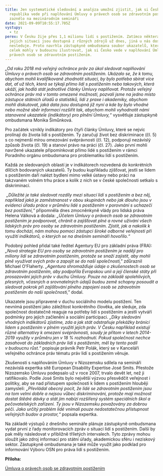 ```yaml
---
title: Jen systematické sledování a analýza umožní zjistit, jak si Česká
  republika vede při naplňování Úmluvy o právech osob se zdravotním postižením,
  zaznělo na mezinárodním semináři
date: 2021-09-09T10:55:17.705Z
vystupy:
  - tz
perex: V Česku žije přes 1,1 milionu lidí s postižením. Zatímco některá data o
  jejich situaci jsou dostupná z různých zdrojů už dnes, jiná u nás dosud nikdo
  nesleduje. Proto navrhla zástupkyně ombudsmana soubor ukazatelů, které by jako
  celek mohly v budoucnu ilustrovat, jak si Česko vede v naplňování Úmluvy OSN o
  právech osob se zdravotním postižením.
---
```

<p><em>&bdquo;Od roku 2018 má veřejný ochránce práv za úkol sledovat naplňování Úmluvy o právech osob se zdravotním postižením. Ukázalo se, že k&nbsp;tomu, abychom mohli kvalifikovaně zhodnotit situaci, by bylo potřeba sbírat více dat, ať už těch, která se týkají přímo lidí s&nbsp;postižením nebo takových, která ukáží, jak hodlá stát jednotlivé články Úmluvy naplňovat. Protože veřejný ochránce práv má v&nbsp;tomto omezené možnosti, pozvali jsme na jedno místo zástupce státních úřadů a statistiků, lidi z praxe i akademiky, abychom mohli diskutovat, jaká data jsou dostupná již nyní a kde by bylo vhodné nebo možné sběr informací rozšířit tak, abychom mohli vyhodnotit námi stanovené ukazatele (indikátory) pro plnění Úmluvy,&ldquo; </em>vysvětluje zástupkyně ombudsmana Monika Šimůnková.</p>

<p>Pro začátek vznikly indikátory pro čtyři články Úmluvy, které se nejvíc prolínají do života lidí s&nbsp;postižením. Ty zaručují život bez diskriminace (čl. 5) s&nbsp;co nejmenší mírou omezování svéprávnosti (čl. 12), podporují nezávislý způsob života (čl. 19) a stanoví právo na práci (čl. 27). Jako první mohli navržené ukazatele připomínkovat přímo lidé s&nbsp;postižením v rámci Poradního orgánu ombudsmana pro problematiku lidí s&nbsp;postižením.</p>

<p>Každá ze sledovaných&nbsp;oblastí je v indikátorech rozvedená do konkrétních dílčích bodovaných ukazatelů. Ty budou kupříkladu zjišťovat, jestli se lidem s&nbsp;postižením daří nalézt bydlení mimo velké ústavy nebo práci na takzvaném volném trhu práce a kolik z nich se v&nbsp;české společnosti setkalo s diskriminací.</p>

<p>&nbsp;<em>&bdquo;Důležité je také sledovat rozdíly mezi situací lidí s postižením a bez něj, například jaká je zaměstnanost v obou skupinách nebo jak dlouho jsou v evidenci úřadu práce v průměru lidé s postižením v porovnání s uchazeči bez postižení,&ldquo; </em>připomněla dnes zmocněnkyně vlády pro lidská práva Helena Válková a dodala: <em>&bdquo;Účelem Úmluvy o právech osob se zdravotním postižením je podporovat, chránit a zajišťovat plné a rovné užívání všech lidských práv pro osoby se zdravotním postižením. Zjistit, jak a nakolik k tomu dochází, nám mohou pomoci zástupci široké odborné veřejnosti při využití indikátorů, o kterých se na dnešním semináři hovořilo.&ldquo;</em></p>

<p>Podobný pohled přidal také ředitel Agentury EU pro základní práva (FRA): <em>&bdquo;Nová strategie EU pro osoby se zdravotním postižením je nadějí pro miliony lidí se zdravotním postižením, protože se snaží zajistit, aby mohli plně využívat svých práv a zapojit se do naší společnosti,&quot;</em> zdůraznil Michael O&#39;Flaherty. <em>&bdquo;Agentura shromažďuje údaje o zkušenostech osob se zdravotním postižením, aby podpořila Evropskou unii a její členské státy při prosazování jejich práv v duchu Úmluvy. Pouze na základě spolehlivých, přesných, včasných a srovnatelných údajů budou země schopny posoudit a sledovat pokrok při zajišťování plného zapojení osob se zdravotním postižením do naší společnosti,&quot; </em>dodal.</p>

<p>Ukazatele jsou připravené v&nbsp;duchu sociálního modelu postižení. Ten nevnímá postižení jako záležitost konkrétního člověka, ale sleduje, zda společnost dostatečně reaguje na&nbsp;potřeby lidí s&nbsp;postižením a jestli vytváří podmínky pro jejich začlenění a sociální participaci. <em>&bdquo;Díky sledování vhodných indikátorů zjistíme, zda a jak stát odstraňuje překážky bránící lidem s&nbsp;postižením v&nbsp;plném využití jejich práv. V Česku například existují různé alternativy k&nbsp;omezení svéprávnosti, soudy je přitom v&nbsp;letech 2014-2019 využily v průměru jen v 18 % rozhodnutí. Pokud společnost nechce zasahovat do základních práv lidí s&nbsp;postižením, měl by tento podíl v&nbsp;budoucnu růst.&ldquo;</em> popisuje právník Petr Polák, který se v&nbsp;Kanceláři veřejného ochránce práv tématu práv lidí s postižením věnuje.</p>

<p>Zkušenosti s naplňováním Úmluvy v&nbsp;Nizozemsku sdílela na semináři nezávislá expertka sítě European Disability Expertise José Smits. Přestože Nizozemsko&nbsp;Úmluvu podepsalo už v&nbsp;roce 2007, trvalo devět let, než ji ratifikovalo. Podle José Smits bylo největší výzvou přesvědčit veřejnost i politiky, aby se nad přístupem společnosti k lidem s&nbsp;postižením hlouběji zamysleli: <em>&bdquo;Převládal obecný pocit, že lidé se zdravotním postižením jsou na tom velmi dobře a nejsou vůbec diskriminováni, protože mají možnost dostat štědré dávky a stát jim nabízí rozšířený systém speciálních škol a pečovatelských zařízení. Ty jsou v Nizozemsku považovány za dobrou péči. Jako určitý problém lidé vnímali pouze nedostatečnou přístupnost veřejných budov a prostor,&ldquo; </em>popsala expertka.</p>

<p>Na základě výstupů z dnešního semináře plánuje zástupkyně ombudsmana vydat první z&nbsp;řady monitorovacích zpráv o situaci lidí s&nbsp;postižením. Další by pak měly následovat v&nbsp;přibližně tříletých intervalech. Tyto zprávy mohou sloužit jako zdroj informací pro státní úřady, akademickou sféru i neziskový sektor. Zástupkyně ombudsmana je také může využít jako podklad pro informování Výboru OSN pro práva lidí s&nbsp;postižením.</p>

<p><strong>Příloha: </strong></p>

<p><a href="https://www.mpsv.cz/documents/20142/225526/Umluva_o_pravech_osob_se_ZP.pdf/1e95a34b-cbdf-0829-3da2-148865b8a4a8">Úmluva o právech osob se zdravotním postižením</a></p>
